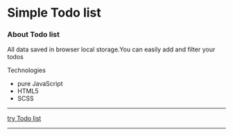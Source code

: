 # Simple Todo list

### About Todo list

All data saved in browser local storage.You can easily add and filter your todos

Technologies

- pure JavaScript
- HTML5
- SCSS

---

[try Todo list](https://slipmaks.github.io/todoList_pureJS/)

---
